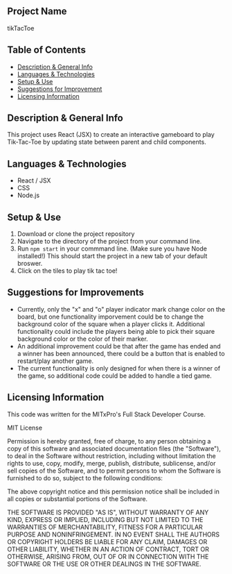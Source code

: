 ## Project Name
tikTacToe

## Table of Contents 
- [Description & General Info](https://github.com/briennekordis/tikTacToe#description--general-info)
- [Languages & Technologies](https://github.com/briennekordis/tikTacToe#languages--technologies)
- [Setup & Use](https://github.com/briennekordis/tikTacToe#setup--use)
- [Suggestions for Improvement](https://github.com/briennekordis/tikTacToe/blob/main/README.md#suggestions-for-improvements)
- [Licensing Information](https://github.com/briennekordis/tikTacToe#licensing-information)


## Description & General Info
This project uses React (JSX) to create an interactive gameboard to play Tik-Tac-Toe by updating state between parent and child components.

## Languages & Technologies
- React / JSX
- CSS
- Node.js

## Setup & Use
1. Download or clone the project repository
2. Navigate to the directory of the project from your command line.
3. Run `npm start` in your commmand line. (Make sure you have Node installed!) This should start the project in a new tab of your default broswer.
4. Click on the tiles to play tik tac toe! 

## Suggestions for Improvements
- Currently, only the "x" and "o" player indicator mark change color on the board, but one functionality imporvement could be to change the background color of the square when a player clicks it. Additional functionality could include the players being able to pick their square background color or the color of their marker. 
- An additional improvement could be that after the game has ended and a winner has been announced, there could be a button that is enabled to restart/play another game. 
- The current functionality is only designed for when there is a winner of the game, so additional code could be added to handle a tied game. 

## Licensing Information 

This code was written for the MITxPro's Full Stack Developer Course.

MIT License

Permission is hereby granted, free of charge, to any person obtaining a copy
of this software and associated documentation files (the "Software"), to deal
in the Software without restriction, including without limitation the rights
to use, copy, modify, merge, publish, distribute, sublicense, and/or sell
copies of the Software, and to permit persons to whom the Software is
furnished to do so, subject to the following conditions:

The above copyright notice and this permission notice shall be included in all
copies or substantial portions of the Software.

THE SOFTWARE IS PROVIDED "AS IS", WITHOUT WARRANTY OF ANY KIND, EXPRESS OR
IMPLIED, INCLUDING BUT NOT LIMITED TO THE WARRANTIES OF MERCHANTABILITY,
FITNESS FOR A PARTICULAR PURPOSE AND NONINFRINGEMENT. IN NO EVENT SHALL THE
AUTHORS OR COPYRIGHT HOLDERS BE LIABLE FOR ANY CLAIM, DAMAGES OR OTHER
LIABILITY, WHETHER IN AN ACTION OF CONTRACT, TORT OR OTHERWISE, ARISING FROM,
OUT OF OR IN CONNECTION WITH THE SOFTWARE OR THE USE OR OTHER DEALINGS IN THE
SOFTWARE.

